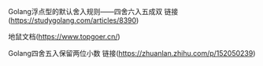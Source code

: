 Golang浮点型的默认舍入规则——四舍六入五成双
链接(https://studygolang.com/articles/8390)



地鼠文档(https://www.topgoer.cn/)



Golang四舍五入保留两位小数
链接(https://zhuanlan.zhihu.com/p/152050239)